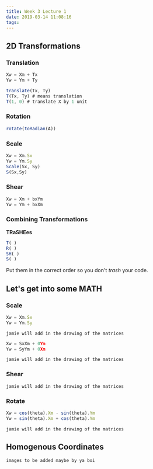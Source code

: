 ```yaml
---
title: Week 3 Lecture 1
date: 2019-03-14 11:08:16
tags:
---
```


## 2D Transformations

### Translation

```Javascript
Xw = Xm + Tx
Yw = Ym + Ty
```
```Javascript
translate(Tx, Ty)
T(Tx, Ty) # means translation
T(1, 0) # translate X by 1 unit
```

### Rotation

```Javascript
rotate(toRadian(A))
```

### Scale

```Javascript
Xw = Xm.Sx
Yw = Ym.Sy
Scale(Sx, Sy)
S(Sx,Sy)
```

### Shear

```Javascript
Xw = Xm + bxYm
Yw = Ym + bxXm
```

### Combining Transformations

**TRaSHEes**

```Javascript
T( )
R( )
SH( )
S( )
```

Put them in the correct order so you don't *trash* your code.

## Let's get into some MATH

### Scale

```Javascript
Xw = Xm.Sx
Yw = Ym.Sy
```
`jamie will add in the drawing of the matrices`
```Javascript
Xw = SxXm + 0Ym
Yw = SyYm + 0Xm
```
`jamie will add in the drawing of the matrices`

### Shear

`jamie will add in the drawing of the matrices`

### Rotate
```Javascript
Xw = cos(theta).Xm - sin(theta).Ym
Yw = sin(theta).Xm + cos(theta).Ym
```

`jamie will add in the drawing of the matrices`

## Homogenous Coordinates

`images to be added maybe by ya boi`
